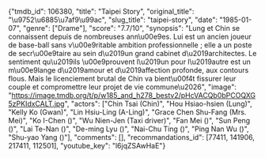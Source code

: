 {"tmdb_id": 106380, "title": "Taipei Story", "original_title": "\u9752\u6885\u7af9\u99ac", "slug_title": "taipei-story", "date": "1985-01-07", "genre": ["Drame"], "score": "7.7/10", "synopsis": "Lung et Chin se connaissent depuis de nombreuses ann\u00e9es. Lui est un ancien joueur de base-ball sans v\u00e9ritable ambition professionnelle ; elle a un poste de secr\u00e9taire au sein d\u2019un grand cabinet d\u2019architectes. Le sentiment qu\u2019ils \u00e9prouvent l\u2019un pour l\u2019autre est un m\u00e9lange d\u2019amour et d\u2019affection profonde, aux contours flous. Mais le licenciement brutal de Chin va bient\u00f4t fissurer leur couple et compromettre leur projet de vie commune\u2026", "image": "https://image.tmdb.org/t/p/w185_and_h278_bestv2/pHcVACQb0bPCOQXG5zPKIdxCALT.jpg", "actors": ["Chin Tsai (Chin)", "Hou Hsiao-hsien (Lung)", "Kelly Ko (Gwan)", "Lin Hsiu-Ling (A-Ling)", "Grace Chen Shu-Fang (Mrs. Mei)", "Ko I-Chen ()", "Wu Nien-Jen (Taxi driver)", "Fan Mei ()", "Sun Peng ()", "Lai Te-Nan ()", "De-ming Lyu ()", "Nai-Chu Ting ()", "Ping Nan Wu ()", "Shu-yao Yang ()"], "comments": [], "recommandations_id": [77411, 141906, 217411, 112501], "youtube_key": "l6jqZSAwHaE"}